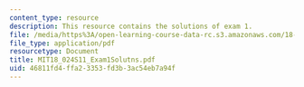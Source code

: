 ```yaml
---
content_type: resource
description: This resource contains the solutions of exam 1.
file: /media/https%3A/open-learning-course-data-rc.s3.amazonaws.com/18-024-multivariable-calculus-with-theory-spring-2011/46811fd4ffa23353fd3b3ac54eb7a94f_MIT18_024S11_Exam1Solutns.pdf
file_type: application/pdf
resourcetype: Document
title: MIT18_024S11_Exam1Solutns.pdf
uid: 46811fd4-ffa2-3353-fd3b-3ac54eb7a94f
---
```

